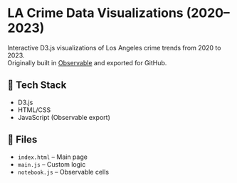 # LA Crime Data Visualizations (2020–2023)

Interactive D3.js visualizations of Los Angeles crime trends from 2020 to 2023.  
Originally built in [Observable](https://observablehq.com/d/72387225fafd0d1b) and exported for GitHub.

## 🚀 Tech Stack

- D3.js
- HTML/CSS
- JavaScript (Observable export)

## 📁 Files

- `index.html` – Main page
- `main.js` – Custom logic
- `notebook.js` – Observable cells

